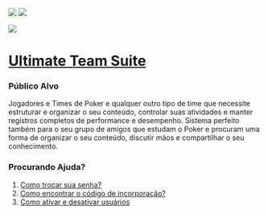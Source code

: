 ![](https://img.shields.io/website?down_message=Offline&label=Ultimate%20Team%20Suite&up_message=Online&url=https%3A%2F%2Fapp.ultimateteamsuite.com)
![](https://img.shields.io/website?down_message=Offline&label=Api&up_message=Online&url=https%3A%2F%2Fapi.ultimateteamsuite.com%2Fdevteam%2Fv1)

![](https://img.shields.io/github/v/release/danielancines/ultimate-team-suite?label=Version)


# [Ultimate Team Suite](https://ultimateteamsuite.com)

### Público Alvo
Jogadores e Times de Poker e qualquer outro tipo de time que necessite estruturar e organizar o seu conteúdo, controlar suas atividades e manter registros completos de performance e desempenho.
Sistema perfeito também para o seu grupo de amigos que estudam o Poker e procuram uma forma de organizar o seu conteúdo, discutir mãos e compartilhar o seu conhecimento.

### Procurando Ajuda?
1. [Como trocar sua senha?](Help/Como%20trocar%20sua%20senha.pdf)
2. [Como encontrar o código de incorporação?](Help/embedcode.md)
3. [Como ativar e desativar usuários](Help/userstatus.md)
